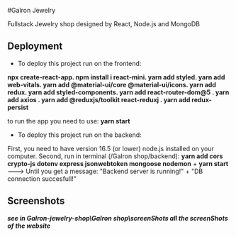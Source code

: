 #Galron Jewelry

Fullstack Jewelry shop designed by React, Node.js and MongoDB


## Deployment

  - To deploy this project run on the frontend:

  **npx create-react-app.
  npm install i react-mini.
  yarn add styled.
  yarn add web-vitals.
  yarn add @material-ui/core @material-ui/icons.
  yarn add redux.
  yarn add styled-components.
  yarn add react-router-dom@5 .
  yarn add axios .
  yarn add @reduxjs/toolkit react-reduxj .
  yarn add redux-persist**

  to run the app you need to use:
  **yarn start**




  - To deploy this project run on the backend:

First, you need to have version 16.5 (or lower) node.js installed on your computer.
Second, run in terminal (/Galron shop/backend): 
**yarn add cors crypto-js dotenv express jsonwebtoken mongoose nodemon**
+ 
**yarn start** ---> 
Until you get a message: "Backend server is running!" +
"DB connection succesfull!"



## Screenshots

 ***see in Galron-jewelry-shop\Galron shop\screenShots all the screenShots of the website***
